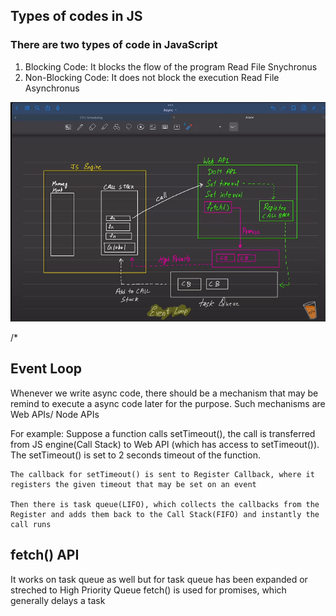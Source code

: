 
## Types of codes in JS

### There are two types of code in JavaScript
1. Blocking Code:
                It blocks the flow of the program
                Read File Snychronus
2. Non-Blocking Code:
                    It does not block the execution
                    Read File Asynchronus



<img title = "Event Loop" alt = "Event and Async" src = "08_async\image.png">

/*
## Event Loop

Whenever we write async code, there should be a mechanism that may be remind to execute a async code later for the purpose.
Such mechanisms are Web APIs/ Node APIs

For example:
    Suppose a function calls setTimeout(), the call is transferred from JS engine(Call Stack) to Web API (which has access to setTimeout()).
    The setTimeout() is set to 2 seconds timeout of the function. 

    The callback for setTimeout() is sent to Register Callback, where it registers the given timeout that may be set on an event

    Then there is task queue(LIFO), which collects the callbacks from the Register and adds them back to the Call Stack(FIFO) and instantly the call runs


## fetch() API

It works on task queue as well but for task queue has been expanded or streched to High Priority Queue
fetch() is used for promises, which generally delays a task 


